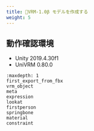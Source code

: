```yaml
---
title: 🚧VRM-1.0β モデルを作成する
weight: 5
---
```


## 動作確認環境
- Unity 2019.4.30f1
- UniVRM 0.80.0

```{toctree}
:maxdepth: 1
first_export_from_fbx
vrm_object
meta
expression
lookat
firstperson
springbone
material
constraint
```
